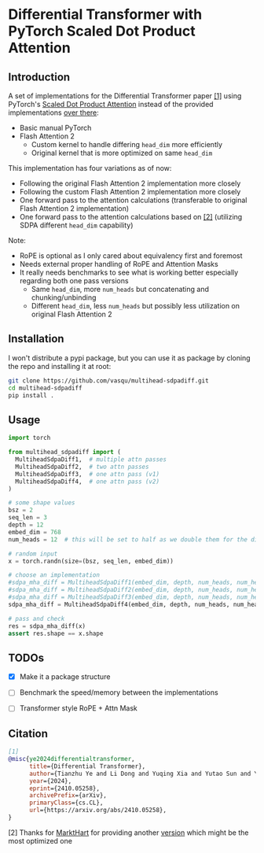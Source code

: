 # Differential Transformer with PyTorch Scaled Dot Product Attention

## Introduction
A set of implementations for the Differential Transformer paper [[1]](#citation) using PyTorch's
[Scaled Dot Product Attention](https://pytorch.org/docs/stable/generated/torch.nn.functional.scaled_dot_product_attention.html) instead
of the provided implementations [over there](https://github.com/microsoft/unilm/tree/master/Diff-Transformer): 
- Basic manual PyTorch
- Flash Attention 2 
  - Custom kernel to handle differing `head_dim` more efficiently
  - Original kernel that is more optimized on same `head_dim`

This implementation has four variations as of now:
- Following the original Flash Attention 2 implementation more closely
- Following the custom Flash Attention 2 implementation more closely
- One forward pass to the attention calculations (transferable to original Flash Attention 2 implementation)
- One forward pass to the attention calculations based on [[2]](#citation) (utilizing SDPA different `head_dim` capability)

Note:
- RoPE is optional as I only cared about equivalency first and foremost
- Needs external proper handling of RoPE and Attention Masks
- It really needs benchmarks to see what is working better especially regarding both 
one pass versions 
  - Same `head_dim`, more `num_heads` but concatenating and chunking/unbinding
  - Different `head_dim`, less `num_heads` but possibly less utilization on original Flash Attention 2


## Installation
I won't distribute a pypi package, but you can use it as package by cloning the repo and installing it at root:
```bash
git clone https://github.com/vasqu/multihead-sdpadiff.git
cd multihead-sdpadiff
pip install .
```


## Usage
```python
import torch

from multihead_sdpadiff import (
  MultiheadSdpaDiff1,  # multiple attn passes
  MultiheadSdpaDiff2,  # two attn passes
  MultiheadSdpaDiff3,  # one attn pass (v1)
  MultiheadSdpaDiff4,  # one attn pass (v2)
)

# some shape values
bsz = 2
seq_len = 3
depth = 12
embed_dim = 768
num_heads = 12  # this will be set to half as we double them for the diff 

# random input
x = torch.randn(size=(bsz, seq_len, embed_dim))

# choose an implementation
#sdpa_mha_diff = MultiheadSdpaDiff1(embed_dim, depth, num_heads, num_heads)
#sdpa_mha_diff = MultiheadSdpaDiff2(embed_dim, depth, num_heads, num_heads)
#sdpa_mha_diff = MultiheadSdpaDiff3(embed_dim, depth, num_heads, num_heads)
sdpa_mha_diff = MultiheadSdpaDiff4(embed_dim, depth, num_heads, num_heads)

# pass and check
res = sdpa_mha_diff(x)
assert res.shape == x.shape
```


## TODOs
- [x] Make it a package structure
- [ ] Benchmark the speed/memory between the implementations
- [ ] Transformer style RoPE + Attn Mask


## Citation

```bibtex
[1]
@misc{ye2024differentialtransformer,
      title={Differential Transformer}, 
      author={Tianzhu Ye and Li Dong and Yuqing Xia and Yutao Sun and Yi Zhu and Gao Huang and Furu Wei},
      year={2024},
      eprint={2410.05258},
      archivePrefix={arXiv},
      primaryClass={cs.CL},
      url={https://arxiv.org/abs/2410.05258}, 
}
```

[2] Thanks for [MarktHart](https://github.com/MarktHart) for providing another [version](https://github.com/microsoft/unilm/pull/1633#issuecomment-2407941437) which might be the most optimized one
